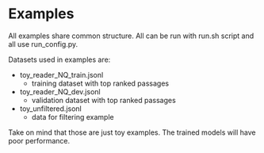 # Examples
All examples share common structure. All can be run with run.sh script and all use run_config.py.

Datasets used in examples are:

* toy_reader_NQ_train.jsonl
  * training dataset with top ranked passages
* toy_reader_NQ_dev.jsonl
  * validation dataset with top ranked passages
* toy_unfiltered.jsonl
  * data for filtering example
    
Take on mind that those are just toy examples. The trained models will have poor performance.
